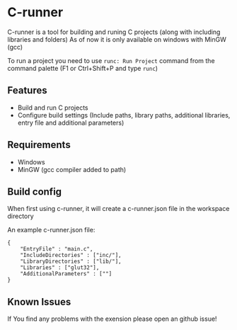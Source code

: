 # C-runner

C-runner is a tool for building and runing C projects (along with including libraries and folders)
As of now it is only available on windows with MinGW (gcc)

To run a project you need to use `runc: Run Project` command from the command palette (F1 or Ctrl+Shift+P and type `runc`)

## Features

- Build and run C projects
- Configure build settings (Include paths, library paths, additional libraries, entry file and additional parameters)

## Requirements

- Windows
- MinGW (gcc compiler added to path)

## Build config

When first using c-runner, it will create a c-runner.json file in the workspace directory

An example c-runner.json file:
```
{
	"EntryFile" : "main.c",
	"IncludeDirectories" : ["inc/"],
	"LibraryDirectories" : ["lib/"],
	"Libraries" : ["glut32"],
	"AdditionalParameters" : [""]
}
```

## Known Issues

If You find any problems with the exension please open an github issue!
